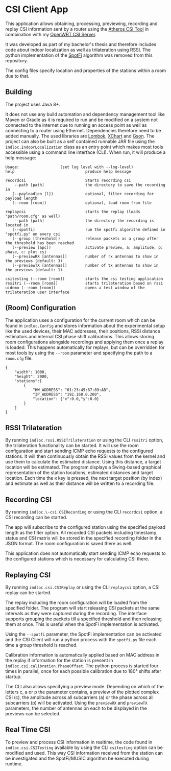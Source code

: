 # CSI Client App

This application allows obtaining, processing, previewing, recording and replay CSI information sent by a router using the [Atheros CSI Tool](https://wands.sg/research/wifi/AtherosCSI/) in combination with my [OpenWRT CSI Server](https://github.com/putterer/csi-server-openwrt).

It was developed as part of my bachelor's thesis and therefore includes code about indoor localization as well as trilateration using RSSI.
The python implementation of the [SpotFi](https://web.stanford.edu/~skatti/pubs/sigcomm15-spotfi.pdf) algorithm was removed from this repository.

The config files specify location and properties of the stations within a room due to that.

## Building
The project uses Java 8+.

It does not use any build automation and dependency management tool like
Maven or Gradle as it is required to run and be modified on a system not connected
to the internet due to running an access point as well as connecting to a router using
Ethernet. Dependencies therefore need to be added manually. The used libraries are [Lombok](https://projectlombok.org/), [XChart](https://knowm.org/open-source/xchart/) and [Gson](https://github.com/google/gson).
The project can also be built as a self contained runnable JAR file using the `indloc.IndoorLocalization` class as an entry point which makes most tools accessible using a command line interface (CLI). When run, it will produce a help message:

```
Usage:                  (set log level with --log-level)
help                               produce help message

recordcsi                          Starts recording csi
    --path [path]                  the directory to save the recording in
   (--payloadlen [l])              optional, filter recording for payload length
   (--room [room])                 optional, load room from file

replaycsi                          starts the replay (loads "path/room.cfg" as well)
    --path [path]                  the directory the recording is located in
   (--spotfi)                      run the spotfi algorithm defined in "spotfi.py" on every csi
   (--group [threshold])           release packets as a group after the threshold has been reached
   (--preview [apc])               activate preview, a: amplitude, p: phase, c: plot csi
   (--previewRX [antennas])        number of rx antennas to show in the previews (default: 3)
   (--previewTX [antennas])        number of tx antennas to show in the previews (default: 1)

csitesting (--room [room])         starts the csi testing application
rssitri (--room [room])            starts trilateration based on rssi
uidemo (--room [room])             opens a test window of the trilateration user interface
```

## (Room) Configuration
The application uses a configuration for the current room which can be found in `indloc.Config` and stores information about the experimental setup like the used devices, their MAC addresses, their positions, RSSI distance estimators and internal CSI phase shift calibrations. This allows storing room configurations alongside recordings and applying them once a replay is loaded. This happens automatically for replays, but can be overridden for most tools by using the `--room` parameter and specifying the path to a `room.cfg` file.

```
{
    "width": 1000,
    "height": 2000,
    "stations":[
        {
            "HW_ADDRESS": "01:23:45:67:89:AB",
            "IP_ADDRESS": "192.168.0.200",
            "location": {"x":0.0,"y":0.0}
        }
    ]
}
```

## RSSI Trilateration
By running `indloc.rssi.RSSITrilateration` or using the CLI `rssitri` option, the trilateration functionality can be started. It will use the room configuration and start sending ICMP echo requests to the configured stations. It will then continuously obtain the RSSI values from the kernel and use them to calculate the estimated distance. Using this distance, a target location will be estimated. The program displays a Swing-based graphical representation of the station locations, estimated distances and target location. Each time the `R` key is pressed, the next target position (by index) and estimate as well as their distance will be written to a recording file.

## Recording CSI
By running `indloc.\-csi.CSIRecording` or using the CLI `recordcsi` option, a CSI recording can be started.

The app will subscribe to the configured station using the specified payload length as the filter option. All recorded CSI packets including timestamp, status and CSI matrix will be stored in the specified recording folder in the JSON format. The room configuration is saved there as well.

This application does not automatically start sending ICMP echo requests to the configured stations which is necessary for calculating CSI there.

## Replaying CSI
By running `indloc.csi.CSIReplay` or using the CLI `replaycsi` option, a CSI replay can be started.

The replay including the room configuration will be loaded from the specified folder. The program will start releasing CSI packets at the same intervals as they were captured during the recording. The interface supports grouping the packets till a specified threshold and then releasing them at once. This is useful when the SpotFi implementation is activated.

Using the `--spotfi` parameter, the SpotFi implementation can be activated and the CSI Client will run a python process with the `spotfi.py` file each time a group threshold is reached.

Calibration information is automatically applied based on MAC address in the replay if information for the station is present in `indloc.csi.calibration.PhaseOffset`. The python process is started four times in parallel, once for each possible calibration due to 180° shifts after startup.

The CLI also allows specifying a preview mode. Depending on which of the letters c, a or p the parameter contains, a preview of the plotted complex CSI (c), the amplitude across all subcarriers (a) or the phase across all subcarriers (p) will be activated. Using the `previewRX` and `previewTX` parameters, the number of antennas on each to be displayed in the previews can be selected.

## Real Time CSI
To preview and process CSI information in realtime, the code found in `indloc.csi.CSITesting` available by using the CLI `csitesting` option can be modified and used. This way CSI information received from the station can be investigated and the SpotFi/MUSIC algorithm be executed during runtime.